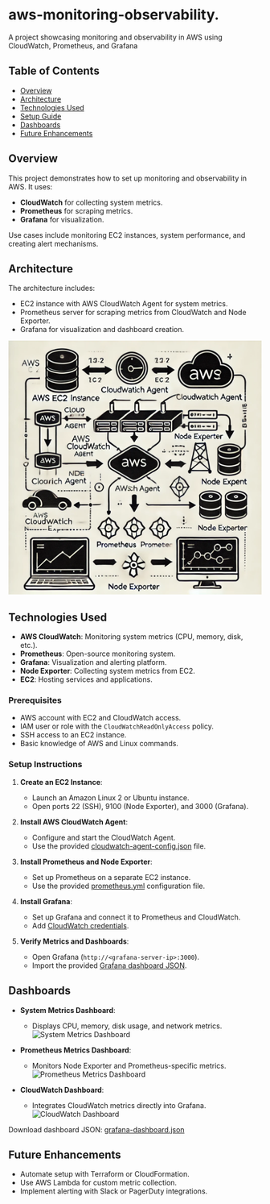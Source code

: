 # aws-monitoring-observability.
A project showcasing monitoring and observability in AWS using CloudWatch, Prometheus, and Grafana

## Table of Contents
- [Overview](#overview)
- [Architecture](#architecture)
- [Technologies Used](#technologies-used)
- [Setup Guide](#setup-guide)
- [Dashboards](#dashboards)
- [Future Enhancements](#future-enhancements)


## Overview
This project demonstrates how to set up monitoring and observability in AWS. It uses:
- **CloudWatch** for collecting system metrics.
- **Prometheus** for scraping metrics.
- **Grafana** for visualization.

Use cases include monitoring EC2 instances, system performance, and creating alert mechanisms.


## Architecture
The architecture includes:
- EC2 instance with AWS CloudWatch Agent for system metrics.
- Prometheus server for scraping metrics from CloudWatch and Node Exporter.
- Grafana for visualization and dashboard creation.

![Architecture Diagram](architecture-diagram.png)

## Technologies Used
- **AWS CloudWatch**: Monitoring system metrics (CPU, memory, disk, etc.).
- **Prometheus**: Open-source monitoring system.
- **Grafana**: Visualization and alerting platform.
- **Node Exporter**: Collecting system metrics from EC2.
- **EC2**: Hosting services and applications.

### Prerequisites
- AWS account with EC2 and CloudWatch access.
- IAM user or role with the `CloudWatchReadOnlyAccess` policy.
- SSH access to an EC2 instance.
- Basic knowledge of AWS and Linux commands.

### Setup Instructions
1. **Create an EC2 Instance**:
   - Launch an Amazon Linux 2 or Ubuntu instance.
   - Open ports 22 (SSH), 9100 (Node Exporter), and 3000 (Grafana).

2. **Install AWS CloudWatch Agent**:
   - Configure and start the CloudWatch Agent.
   - Use the provided [cloudwatch-agent-config.json](setup/cloudwatch-agent-config.json) file.

3. **Install Prometheus and Node Exporter**:
   - Set up Prometheus on a separate EC2 instance.
   - Use the provided [prometheus.yml](setup/prometheus.yml) configuration file.

4. **Install Grafana**:
   - Set up Grafana and connect it to Prometheus and CloudWatch.
   - Add [CloudWatch credentials](#aws-cloudwatch-integration).

5. **Verify Metrics and Dashboards**:
   - Open Grafana (`http://<grafana-server-ip>:3000`).
   - Import the provided [Grafana dashboard JSON](dashboards/grafana-dashboard.json).

## Dashboards
- **System Metrics Dashboard**:
  - Displays CPU, memory, disk usage, and network metrics.
  ![System Metrics Dashboard](dashboards/screenshots/system-metrics-dashboard.png)

- **Prometheus Metrics Dashboard**:
  - Monitors Node Exporter and Prometheus-specific metrics.
  ![Prometheus Metrics Dashboard](dashboards/screenshots/prometheus-dashboard.png)

- **CloudWatch Dashboard**:
  - Integrates CloudWatch metrics directly into Grafana.
  ![CloudWatch Dashboard](dashboards/screenshots/cloudwatch-dashboard.png)

Download dashboard JSON: [grafana-dashboard.json](dashboards/grafana-dashboard.json)

## Future Enhancements
- Automate setup with Terraform or CloudFormation.
- Use AWS Lambda for custom metric collection.
- Implement alerting with Slack or PagerDuty integrations.
